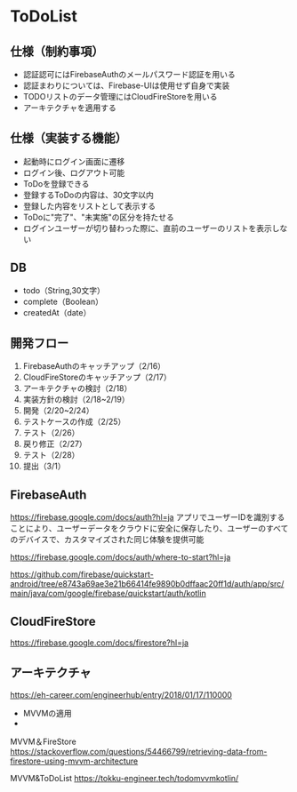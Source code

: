 # ToDoList

## 仕様（制約事項）
- 認証認可にはFirebaseAuthのメールパスワード認証を用いる
- 認証まわりについては、Firebase-UIは使用せず自身で実装
- TODOリストのデータ管理にはCloudFireStoreを用いる
- アーキテクチャを適用する

## 仕様（実装する機能）
- 起動時にログイン画面に遷移
- ログイン後、ログアウト可能
- ToDoを登録できる
- 登録するToDoの内容は、30文字以内
- 登録した内容をリストとして表示する
- ToDoに"完了"、"未実施"の区分を持たせる
- ログインユーザーが切り替わった際に、直前のユーザーのリストを表示しない

## DB
- todo（String,30文字）
- complete（Boolean）
- createdAt（date）

## 開発フロー
1. FirebaseAuthのキャッチアップ（2/16）
2. CloudFireStoreのキャッチアップ（2/17）
3. アーキテクチャの検討（2/18）
4. 実装方針の検討（2/18~2/19）
5. 開発（2/20~2/24）
6. テストケースの作成（2/25）
7. テスト（2/26）
8. 戻り修正（2/27）
9. テスト（2/28）
10. 提出（3/1）


## FirebaseAuth
https://firebase.google.com/docs/auth?hl=ja
アプリでユーザーIDを識別することにより、ユーザーデータをクラウドに安全に保存したり、ユーザーのすべてのデバイスで、カスタマイズされた同じ体験を提供可能

https://firebase.google.com/docs/auth/where-to-start?hl=ja

https://github.com/firebase/quickstart-android/tree/e8743a69ae3e21b66414fe9890b0dffaac20ff1d/auth/app/src/main/java/com/google/firebase/quickstart/auth/kotlin


## CloudFireStore
https://firebase.google.com/docs/firestore?hl=ja


## アーキテクチャ
https://eh-career.com/engineerhub/entry/2018/01/17/110000
- MVVMの適用
- 


MVVM＆FireStore
https://stackoverflow.com/questions/54466799/retrieving-data-from-firestore-using-mvvm-architecture

MVVM&ToDoList
https://tokku-engineer.tech/todomvvmkotlin/
